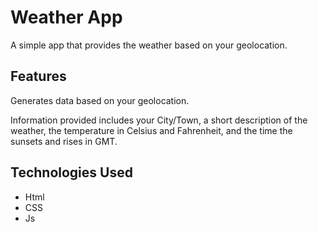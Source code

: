 # Weather App
A simple app that provides the weather based on your geolocation.

## Features
Generates data based on your geolocation.

Information provided includes your City/Town, a short description of the weather, the temperature in Celsius and Fahrenheit, and the time the sunsets and rises in GMT.

## Technologies Used
- Html
- CSS
- Js

  
